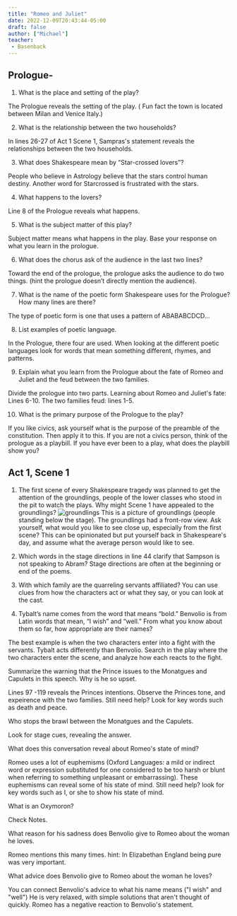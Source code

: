 ```yaml
---
title: "Romeo and Juliet"
date: 2022-12-09T20:43:44-05:00
draft: false
author: ["Michael"]
teacher:
 - Basenback
---
```

 ## Prologue- 

1. What is the place and setting of the play? 

The Prologue reveals the setting of the play. ( Fun fact the town is located between Milan and Venice Italy.) 

2. What is the relationship between the two households? 

In lines 26-27 of Act 1 Scene 1, Sampras's statement reveals the relationships between the two households. 

3. What does Shakespeare mean by “Star-crossed lovers”?

People who believe in Astrology believe that the stars control human destiny. Another word for Starcrossed is frustrated with the stars. 

4. What happens to the lovers? 

Line 8 of the Prologue reveals what happens. 

5. What is the subject matter of this play? 

Subject matter means what happens in the play. Base your response on what you learn in the prologue. 

6. What does the chorus ask of the audience in the last two lines? 

Toward the end of the prologue, the prologue asks the audience to do two things. (hint the prologue doesn’t directly mention the audience). 

7. What is the name of the poetic form Shakespeare uses for the Prologue? How many lines are there? 

The type of poetic form is one that uses a pattern of ABABABCDCD… 

8. List examples of poetic language.

In the Prologue, there four are used. When looking at the different poetic languages look for words that mean something different, rhymes, and patterns. 

9. Explain what you learn from the Prologue about the fate of Romeo and Juliet and the feud between the two families. 

Divide the prologue into two parts. Learning about Romeo and Juliet's fate: Lines 6-10. The two families feud: lines 1-5. 

10. What is the primary purpose of the Prologue to the play? 

If you like civics, ask yourself what is the purpose of the preamble of the constitution. Then apply it to this. If you are not a civics person, think of the prologue as a playbill. If you have ever been to a play, what does the playbill show you? 


## Act 1, Scene 1

1. The first scene of every Shakespeare tragedy was planned to get the attention of the groundlings, people of the lower classes who stood in the pit to watch the plays. Why might Scene 1 have appealed to the groundlings? 
![groundlings](groundlings.jpg)
This is a picture of groundlings (people standing below the stage). The groundlings had a front-row view. Ask yourself, what would you like to see close up, especially from the first scene? This can be opinionated but put yourself back in Shakespeare's day, and assume what the average person would like to see. 


2. Which words in the stage directions in line 44 clarify that Sampson is not speaking to Abram? 
Stage directions are often at the beginning or end of the poems.

3. With which family are the quarreling servants affiliated? 
You can use clues from how the characters act or what they say, or you can look at the cast. 

4. Tybalt’s name comes from the word that means “bold.” Benvolio is from Latin words that mean, “I wish” and “well.” From what you know about them so far, how appropriate are their names? 

The best example is when the two characters enter into a fight with the servants. Tybalt acts differently than Benvolio. Search in the play where the two characters enter the scene, and analyze how each reacts to the fight. 

Summarize the warning that the Prince issues to the Monatgues and Capulets in this speech. Why is he so upset. 

Lines 97 -119 reveals the Princes intentions. Observe the Princes tone, and expeirence with the two families. Still need help? Look for key words such as death and peace.

Who stops the brawl between the Monatgues and the Capulets. 

Look for stage cues, revealing the answer. 

What does this conversation reveal about Romeo's state of mind? 

Romeo uses a lot of euphemisms (Oxford Languages: a mild or indirect word or expression substituted for one considered to be too harsh or blunt when referring to something unpleasant or embarrassing). These euphemisms can reveal some of his state of mind. Still need help? look for key words such as I, or she to show his state of mind. 

What is an Oxymoron? 

Check Notes. 

What reason for his sadness does Benvolio give to Romeo about the woman he loves. 

Romeo mentions this many times. hint: In Elizabethan England being pure was very important. 

What advice does Benvolio give to Romeo about the woman he loves? 

You can connect Benvolio's advice to what his name means ("I wish" and "well") He is very relaxed, with simple solutions that aren't thought of quickly. Romeo has a negative reaction to Benvolio's statement. 




